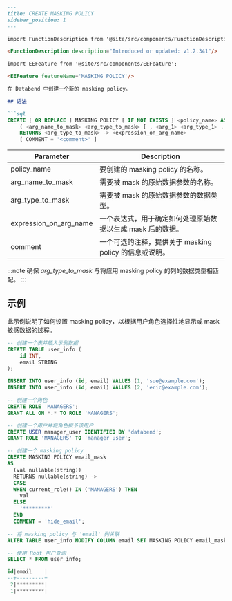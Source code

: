 ```markdown
---
title: CREATE MASKING POLICY
sidebar_position: 1
---

import FunctionDescription from '@site/src/components/FunctionDescription';

<FunctionDescription description="Introduced or updated: v1.2.341"/>

import EEFeature from '@site/src/components/EEFeature';

<EEFeature featureName='MASKING POLICY'/>

在 Databend 中创建一个新的 masking policy。

## 语法

```sql
CREATE [ OR REPLACE ] MASKING POLICY [ IF NOT EXISTS ] <policy_name> AS 
    ( <arg_name_to_mask> <arg_type_to_mask> [ , <arg_1> <arg_type_1> ... ] )
    RETURNS <arg_type_to_mask> -> <expression_on_arg_name>
    [ COMMENT = '<comment>' ]
```

| Parameter              	| Description                                                                                                                           	|
|------------------------	|---------------------------------------------------------------------------------------------------------------------------------------	|
| policy_name              	| 要创建的 masking policy 的名称。                                                                                                       	|
| arg_name_to_mask       	| 需要被 mask 的原始数据参数的名称。                                                                                                   	|
| arg_type_to_mask       	| 需要被 mask 的原始数据参数的数据类型。                                                                                                 	|
| expression_on_arg_name 	| 一个表达式，用于确定如何处理原始数据以生成 mask 后的数据。                                                                             	|
| comment                   | 一个可选的注释，提供关于 masking policy 的信息或说明。                                                                                  	|

:::note
确保 *arg_type_to_mask* 与将应用 masking policy 的列的数据类型相匹配。
:::

## 示例

此示例说明了如何设置 masking policy，以根据用户角色选择性地显示或 mask 敏感数据的过程。

```sql
-- 创建一个表并插入示例数据
CREATE TABLE user_info (
    id INT,
    email STRING
);

INSERT INTO user_info (id, email) VALUES (1, 'sue@example.com');
INSERT INTO user_info (id, email) VALUES (2, 'eric@example.com');

-- 创建一个角色
CREATE ROLE 'MANAGERS';
GRANT ALL ON *.* TO ROLE 'MANAGERS';

-- 创建一个用户并将角色授予该用户
CREATE USER manager_user IDENTIFIED BY 'databend';
GRANT ROLE 'MANAGERS' TO 'manager_user';

-- 创建一个 masking policy
CREATE MASKING POLICY email_mask
AS
  (val nullable(string))
  RETURNS nullable(string) ->
  CASE
  WHEN current_role() IN ('MANAGERS') THEN
    val
  ELSE
    '*********'
  END
  COMMENT = 'hide_email';

-- 将 masking policy 与 'email' 列关联
ALTER TABLE user_info MODIFY COLUMN email SET MASKING POLICY email_mask;

-- 使用 Root 用户查询
SELECT * FROM user_info;

id|email    |
--+---------+
 2|*********|
 1|*********|
```